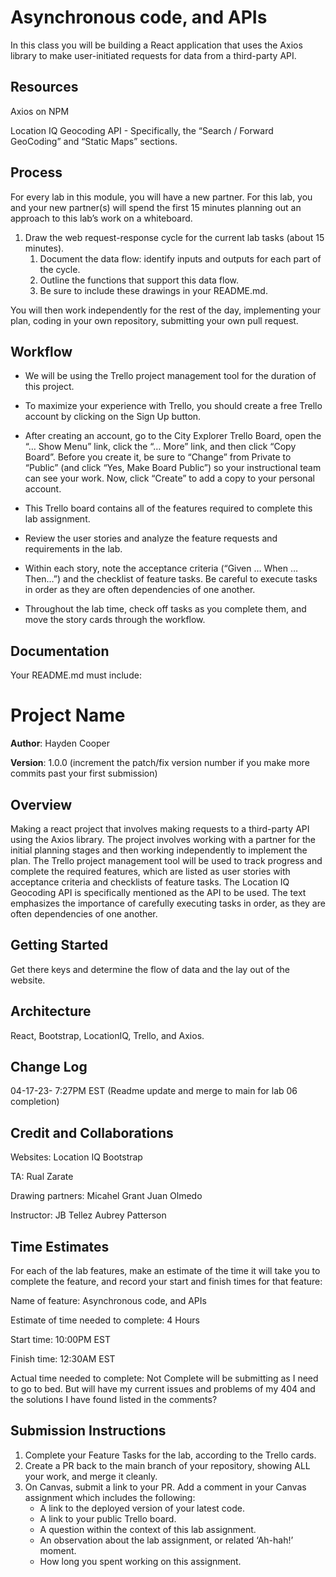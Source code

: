 # Asynchronous code, and APIs

In this class you will be building a React application that uses the Axios library to make user-initiated requests for data from a third-party API.

## Resources

Axios on NPM

Location IQ Geocoding API - Specifically, the “Search / Forward GeoCoding” and “Static Maps” sections.

## Process

For every lab in this module, you will have a new partner. For this lab, you and your new partner(s) will spend the first 15 minutes planning out an approach to this lab’s work on a whiteboard.

1. Draw the web request-response cycle for the current lab tasks (about 15 minutes).
    1. Document the data flow: identify inputs and outputs for each part of the cycle.
    2. Outline the functions that support this data flow.
    3. Be sure to include these drawings in your README.md.

You will then work independently for the rest of the day, implementing your plan, coding in your own repository, submitting your own pull request.

## Workflow

- We will be using the Trello project management tool for the duration of this project.

- To maximize your experience with Trello, you should create a free Trello account by clicking on the Sign Up button.

- After creating an account, go to the City Explorer Trello Board, open the “… Show Menu” link, click the “… More” link, and then click “Copy Board”. Before you create it, be sure to “Change” from Private to “Public” (and click “Yes, Make Board Public”) so your instructional team can see your work. Now, click “Create” to add a copy to your personal account.

- This Trello board contains all of the features required to complete this lab assignment.

- Review the user stories and analyze the feature requests and requirements in the lab.

- Within each story, note the acceptance criteria (“Given … When … Then…”) and the checklist of feature tasks. Be careful to execute tasks in order as they are often dependencies of one another.

- Throughout the lab time, check off tasks as you complete them, and move the story cards through the workflow.

## Documentation

Your README.md must include:

# Project Name

**Author**: Hayden Cooper

**Version**: 1.0.0 (increment the patch/fix version number if you make more commits past your first submission)

## Overview

Making a react project that involves making requests to a third-party API using the Axios library. The project involves working with a partner for the initial planning stages and then working independently to implement the plan. The Trello project management tool will be used to track progress and complete the required features, which are listed as user stories with acceptance criteria and checklists of feature tasks. The Location IQ Geocoding API is specifically mentioned as the API to be used. The text emphasizes the importance of carefully executing tasks in order, as they are often dependencies of one another.

## Getting Started

Get there keys and determine the flow of data and the lay out of the website.

## Architecture

React, Bootstrap, LocationIQ, Trello, and Axios.

## Change Log

04-17-23- 7:27PM EST (Readme update and merge to main for lab 06 completion)

## Credit and Collaborations

Websites:
Location IQ
Bootstrap

TA:
Rual Zarate

Drawing partners:
Micahel Grant
Juan Olmedo

Instructor:
JB Tellez
Aubrey Patterson

## Time Estimates

For each of the lab features, make an estimate of the time it will take you to complete the feature, and record your start and finish times for that feature:

Name of feature: Asynchronous code, and APIs

Estimate of time needed to complete: 4 Hours

Start time: 10:00PM EST

Finish time: 12:30AM EST

Actual time needed to complete: Not Complete will be submitting as I need to go to bed. But will have my current issues and problems of my 404 and the solutions I have found listed in the comments?

## Submission Instructions

1. Complete your Feature Tasks for the lab, according to the Trello cards.
2. Create a PR back to the main branch of your repository, showing ALL your work, and merge it cleanly.
3. On Canvas, submit a link to your PR. Add a comment in your Canvas assignment which includes the following:
    - A link to the deployed version of your latest code.
    - A link to your public Trello board.
    - A question within the context of this lab assignment.
    - An observation about the lab assignment, or related ‘Ah-hah!’ moment.
    - How long you spent working on this assignment.
